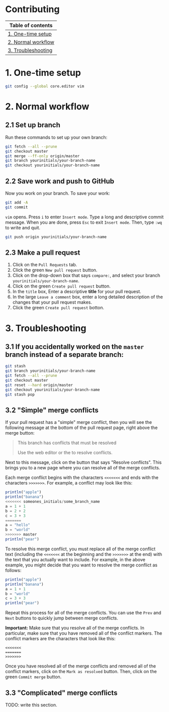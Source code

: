 # Contributing

| Table of contents | 
| ----------------- |
| [1. One-time setup](#1-one-time-setup) | 
| [2. Normal workflow](#2-normal-workflow) |
| [3. Troubleshooting](#3-troubleshooting) |

# 1. One-time setup

```bash
git config --global core.editor vim
```

# 2. Normal workflow

## 2.1 Set up branch
Run these commands to set up your own branch:
```bash
git fetch --all --prune
git checkout master
git merge --ff-only origin/master
git branch yourinitials/your-branch-name
git checkout yourinitials/your-branch-name
```

## 2.2 Save work and push to GitHub

Now you work on your branch. To save your work:
```bash
git add -A
git commit
```

`vim` opens. Press `i` to enter `Insert mode`. Type a long and descriptive commit message. When you are done, press `Esc` to exit `Insert mode`. Then, type `:wq` to write and quit.

```bash
git push origin yourinitials/your-branch-name
```

## 2.3 Make a pull request

1. Click on the `Pull Requests` tab.
2. Click the green `New pull request` button.
3. Click on the drop-down box that says `compare:`, and select your branch `yourinitials/your-branch-name`.
4. Click on the green `Create pull request` button.
5. In the `title` box, Enter a descriptive **title** for your pull request.
6. In the large `Leave a comment` box, enter a long detailed description of the changes that your pull request makes.
7. Click the green `Create pull request` botton.

# 3. Troubleshooting

## 3.1 If you accidentally worked on the `master` branch instead of a separate branch:

```bash
git stash
git branch yourinitials/your-branch-name
git fetch --all --prune
git checkout master
git reset --hard origin/master
git checkout yourinitials/your-branch-name
git stash pop
```

## 3.2 "Simple" merge conflicts

If your pull request has a "simple" merge conflict, then you will see the following message at the bottom of the pull request page, right above the merge button:

> This branch has conflicts that must be resolved
>
> Use the web editor or the to resolve conflicts. 

Next to this message, click on the button that says "Resolve conflicts".  This brings you to a new page where you can resolve all of the merge conflicts.

Each merge conflict begins with the characters `<<<<<<<` and ends with the characters `>>>>>>>`. For example, a conflict may look like this:
```julia
println("apple")
println("banana")
<<<<<<< someones_initials/some_branch_name
a = 1 + 1
b = 2 + 2
c = 3 + 3
=======
a = "hello"
b = "world"
>>>>>>> master
println("pear")
```

To resolve this merge conflict, you must replace all of the merge conflict text (including the `<<<<<<<` at the beginning and the `>>>>>>>` at the end) with the text that you actually want to include. For example, in the above example, you might decide that you want to resolve the merge conflict as follows:
```julia
println("apple")
println("banana")
a = 1 + 1
b = "world"
c = 3 + 3
println("pear")
```

Repeat this process for all of the merge conflicts. You can use the `Prev` and `Next` buttons to quickly jump between merge conflicts.

**Important:** Make sure that you resolve all of the merge conflicts. In particular, make sure that you have removed all of the conflict markers. The conflict markers are the characters that look like this:
```
<<<<<<< 
=======
>>>>>>> 
```

Once you have resolved all of the merge conflicts and removed all of the conflict markers, click on the `Mark as resolved` button. Then, click on the green `Commit merge` button.

## 3.3 "Complicated" merge conflicts

TODO: write this section.
